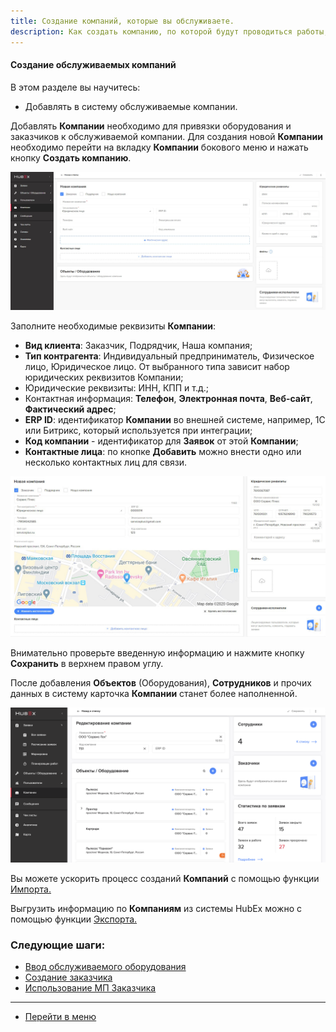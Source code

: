 ```yaml
---
title: Создание компаний, которые вы обслуживаете.
description: Как создать компанию, по которой будут проводиться работы, в системе HubEx?
---
```



<!-- Yandex.Metrika counter -->
<script type="text/javascript">
    (function (m, e, t, r, i, k, a) {
        m[i] = m[i] || function () {
            (m[i].a = m[i].a || []).push(arguments)
        };
        m[i].l = 1 * new Date();
        k = e.createElement(t), a = e.getElementsByTagName(t)[0], k.async = 1, k.src = r, a.parentNode.insertBefore(k, a)
    })
    (window, document, "script", "https://mc.yandex.ru/metrika/tag.js", "ym");
    ym('{{ site.yandex_metric }}', "init", {
        id: '{{ site.yandex_metric }}',
        clickmap: true,
        trackLinks: true,
        accurateTrackBounce: true,
        webvisor: true
    });
</script>
<noscript>
    <div><img src="https://mc.yandex.ru/watch/'{{ site.yandex_metric }}'" style="position:absolute; left:-9999px;"
              alt=""/></div>
</noscript>
<!-- /Yandex.Metrika counter -->

#### Создание обслуживаемых компаний
В этом разделе вы научитесь:
- Добавлять в систему обслуживаемые компании.

<p>Добавлять <strong>Компании</strong> необходимо для привязки оборудования и заказчиков к обслуживаемой компании. Для
    создания новой <strong>Компании</strong> необходимо перейти на вкладку <strong>Компании</strong> бокового меню и
    нажать кнопку <strong>Создать компанию</strong>.</p>

![1.png](/attachments/images/FAQ/USER/CreatingCompany/CompanyEmpty.jpg)

<p>Заполните необходимые реквизиты <strong>Компании</strong>: </p>
<p>
<ul>
    <li><strong> Вид клиента</strong>: Заказчик, Подрядчик, Наша компания;</li>
    <li><strong> Тип контрагента</strong>: Индивидуальный предприниматель, Физическое лицо, Юридическое лицо. От
        выбранного типа зависит набор юридических реквизитов Компании;
    </li>
    <li> Юридические реквизиты: ИНН, КПП и т.д.;</li>
    <li> Контактная информация: <strong> Телефон</strong>, <strong>Электронная почта</strong>, <strong>Веб-сайт</strong>,
        <strong>Фактический адрес</strong>;
    </li>
    <li><strong>ERP ID</strong>: идентификатор <strong>Компании</strong> во внешней системе, например, 1С или Битрикс,
        который используется при интеграции;
    </li>
    <li><strong>Код компании</strong> - идентификатор для <strong>Заявок</strong> от этой <strong>Компании</strong>;
    </li>
    <li><strong>Контактные лица</strong>: по кнопке <strong>Добавить</strong> можно внести одно или несколько контактных
        лиц для связи.
    </li>
</ul> </p>


![2.png](/attachments/images/FAQ/USER/CreatingCompany/CreateNewCompany.jpg)

Внимательно проверьте введенную информацию и нажмите кнопку <strong>Сохранить</strong> в верхнем правом углу.

После добавления <strong>Объектов</strong> (Оборудования),
<strong>Сотрудников</strong> и прочих данных в систему карточка <strong>Компании</strong> станет более наполненной.

![3.png](/attachments/images/FAQ/USER/CreatingCompany/comp3.png)


<p> Вы можете ускорить процесс созданий <strong>Компаний</strong> с помощью функции <a
        href="https://wiki.hubex.ru/docs/FAQ/RU/user/Import.html#companies"> Импорта.</a></p>
<p> Выгрузить информацию по <strong>Компаниям</strong> из системы HubEx можно с помощью функции <a
        href="https://wiki.hubex.ru/docs/FAQ/RU/user/Export.html#companies"> Экспорта.</a></p>


### Следующие шаги:
- [Ввод обслуживаемого оборудования](./CreatingObjects.md)
- [Создание заказчика](./CreatingCustomer.md)
- [Использование МП Заказчика](./CustomerApp.md)


___
- [Перейти в меню](http://wiki.hubex.ru)
